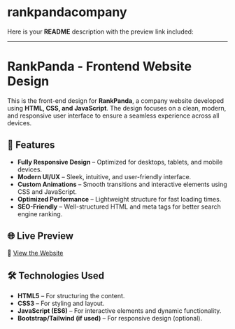 # rankpandacompany


Here is your **README** description with the preview link included:

---

# RankPanda - Frontend Website Design

This is the front-end design for **RankPanda**, a company website developed using **HTML, CSS, and JavaScript**. The design focuses on a clean, modern, and responsive user interface to ensure a seamless experience across all devices.

## 🚀 Features
- **Fully Responsive Design** – Optimized for desktops, tablets, and mobile devices.  
- **Modern UI/UX** – Sleek, intuitive, and user-friendly interface.  
- **Custom Animations** – Smooth transitions and interactive elements using CSS and JavaScript.  
- **Optimized Performance** – Lightweight structure for fast loading times.  
- **SEO-Friendly** – Well-structured HTML and meta tags for better search engine ranking.  

## 🌐 Live Preview  
🔗 [View the Website](https://67b69653ffe9ae2dcca666b1--spontaneous-baklava-f338f9.netlify.app/)  

## 🛠️ Technologies Used
- **HTML5** – For structuring the content.  
- **CSS3** – For styling and layout.  
- **JavaScript (ES6)** – For interactive elements and dynamic functionality.  
- **Bootstrap/Tailwind (if used)** – For responsive design (optional).  

  


